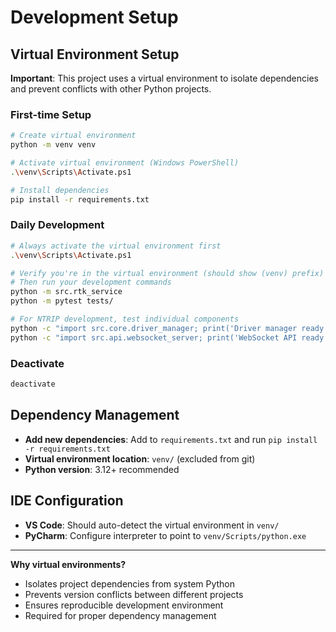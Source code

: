 # Development Setup

## Virtual Environment Setup

**Important**: This project uses a virtual environment to isolate dependencies and prevent conflicts with other Python projects.

### First-time Setup
```bash
# Create virtual environment
python -m venv venv

# Activate virtual environment (Windows PowerShell)
.\venv\Scripts\Activate.ps1

# Install dependencies
pip install -r requirements.txt
```

### Daily Development
```bash
# Always activate the virtual environment first
.\venv\Scripts\Activate.ps1

# Verify you're in the virtual environment (should show (venv) prefix)
# Then run your development commands
python -m src.rtk_service
python -m pytest tests/

# For NTRIP development, test individual components
python -c "import src.core.driver_manager; print('Driver manager ready')"
python -c "import src.api.websocket_server; print('WebSocket API ready')"
```

### Deactivate
```bash
deactivate
```

## Dependency Management

- **Add new dependencies**: Add to `requirements.txt` and run `pip install -r requirements.txt`
- **Virtual environment location**: `venv/` (excluded from git)
- **Python version**: 3.12+ recommended

## IDE Configuration

- **VS Code**: Should auto-detect the virtual environment in `venv/`
- **PyCharm**: Configure interpreter to point to `venv/Scripts/python.exe`

---

**Why virtual environments?**
- Isolates project dependencies from system Python
- Prevents version conflicts between different projects  
- Ensures reproducible development environment
- Required for proper dependency management
